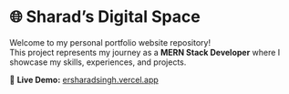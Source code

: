 # 🌐 Sharad’s Digital Space

Welcome to my personal portfolio website repository!  
This project represents my journey as a **MERN Stack Developer** where I showcase my skills, experiences, and projects.

🔗 **Live Demo:** [ersharadsingh.vercel.app](https://ersharadsingh.vercel.app)




